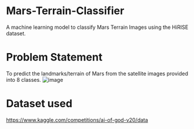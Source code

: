 # Mars-Terrain-Classifier
A machine learning model to classify Mars Terrain Images using the HiRISE dataset. 
# Problem Statement
To predict the landmarks/terrain of Mars from the satellite images provided into 8 classes.
![image](https://github.com/yogita5/Mars-Terrain-Classifier/assets/127144138/b49cf536-9008-4b96-8c42-e59a516b124b)
# Dataset used
https://www.kaggle.com/competitions/ai-of-god-v20/data
